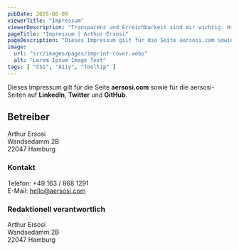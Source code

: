 ```yaml
---
pubDate: 2025-06-08
viewerTitle: "Impressum"
viewerDescription: "Transparenz und Erreichbarkeit sind mir wichtig. Hier findest du alle relevanten Daten auf einen Blick."
pageTitle: "Impressum | Arthur Ersosi"
pageDescription: "Dieses Impressum gilt für die Seite aersosi.com sowie für die aersosi-Seiten auf LinkedIn, Twitter und GitHub."
image:
  url: "src/images/pages/imprint-cover.webp"
  alt: "Lorem Ipsum Image Text"
tags: [ "CSS", "A11y", "Tooltip" ]
---
```


Dieses Impressum gilt für die Seite **aersosi.com** sowie für die aersosi-Seiten auf **LinkedIn**, 
**Twitter** und **GitHub**.

## Betreiber

Arthur Ersosi <br/>
Wandsedamm 2B <br/>
22047 Hamburg

### Kontakt

Telefon: <span data-obfuscation="0">+49 163 / 868 1291</span> <br/>
E-Mail: <span data-obfuscation="0">hello@aersosi.com</span>

### Redaktionell verantwortlich

Arthur Ersosi <br/>
Wandsedamm 2B <br/>
22047 Hamburg
